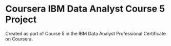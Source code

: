 # Coursera IBM Data Analyst Course 5 Project
Created as part of Course 5 in the IBM Data Analyst Professional Certificate on Coursera.
